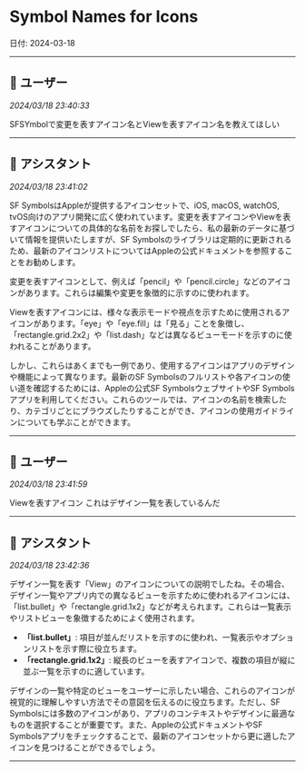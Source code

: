 # Symbol Names for Icons

日付: 2024-03-18

---

## 👤 ユーザー
*2024/03/18 23:40:33*

SFSYmbolで変更を表すアイコン名とViewを表すアイコン名を教えてほしい

---

## 🤖 アシスタント
*2024/03/18 23:41:02*

SF SymbolsはAppleが提供するアイコンセットで、iOS, macOS, watchOS, tvOS向けのアプリ開発に広く使われています。変更を表すアイコンやViewを表すアイコンについての具体的な名前をお探しでしたら、私の最新のデータに基づいて情報を提供いたしますが、SF Symbolsのライブラリは定期的に更新されるため、最新のアイコンリストについてはAppleの公式ドキュメントを参照することをお勧めします。

変更を表すアイコンとして、例えば「pencil」や「pencil.circle」などのアイコンがあります。これらは編集や変更を象徴的に示すのに使われます。

Viewを表すアイコンには、様々な表示モードや視点を示すために使用されるアイコンがあります。「eye」や「eye.fill」は「見る」ことを象徴し、「rectangle.grid.2x2」や「list.dash」などは異なるビューモードを示すのに使われることがあります。

しかし、これらはあくまでも一例であり、使用するアイコンはアプリのデザインや機能によって異なります。最新のSF Symbolsのフルリストや各アイコンの使い道を確認するためには、Appleの公式SF SymbolsウェブサイトやSF Symbolsアプリを利用してください。これらのツールでは、アイコンの名前を検索したり、カテゴリごとにブラウズしたりすることができ、アイコンの使用ガイドラインについても学ぶことができます。

---

## 👤 ユーザー
*2024/03/18 23:41:59*

Viewを表すアイコン これはデザイン一覧を表しているんだ

---

## 🤖 アシスタント
*2024/03/18 23:42:36*

デザイン一覧を表す「View」のアイコンについての説明でしたね。その場合、デザイン一覧やアプリ内での異なるビューを示すために使われるアイコンには、「list.bullet」や「rectangle.grid.1x2」などが考えられます。これらは一覧表示やリストビューを象徴するためによく使用されます。

- **「list.bullet」**: 項目が並んだリストを示すのに使われ、一覧表示やオプションリストを示す際に役立ちます。
- **「rectangle.grid.1x2」**: 縦長のビューを表すアイコンで、複数の項目が縦に並ぶ一覧を示すのに適しています。

デザインの一覧や特定のビューをユーザーに示したい場合、これらのアイコンが視覚的に理解しやすい方法でその意図を伝えるのに役立ちます。ただし、SF Symbolsには多数のアイコンがあり、アプリのコンテキストやデザインに最適なものを選択することが重要です。また、Appleの公式ドキュメントやSF Symbolsアプリをチェックすることで、最新のアイコンセットから更に適したアイコンを見つけることができるでしょう。

---
